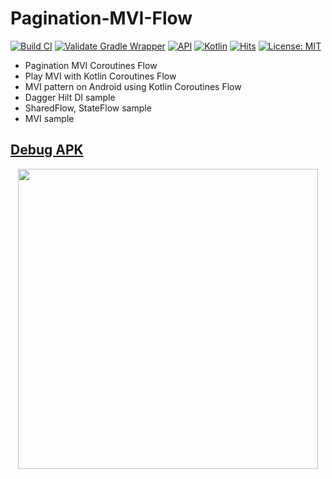 # Pagination-MVI-Flow

[![Build CI](https://github.com/Kotlin-Android-Open-Source/Pagination-MVI-Flow/actions/workflows/build.yml/badge.svg)](https://github.com/Kotlin-Android-Open-Source/Pagination-MVI-Flow/actions/workflows/build.yml)
[![Validate Gradle Wrapper](https://github.com/Kotlin-Android-Open-Source/Pagination-MVI-Flow/actions/workflows/gradle-wrapper-validation.yml/badge.svg)](https://github.com/Kotlin-Android-Open-Source/Pagination-MVI-Flow/actions/workflows/gradle-wrapper-validation.yml)
[![API](https://img.shields.io/badge/API-23%2B-brightgreen.svg?style=flat)](https://android-arsenal.com/api?level=23)
[![Kotlin](https://img.shields.io/badge/kotlin-1.6-orange.svg?logo=kotlin)](http://kotlinlang.org)
[![Hits](https://hits.seeyoufarm.com/api/count/incr/badge.svg?url=https%3A%2F%2Fgithub.com%2FKotlin-Android-Open-Source%2FPagination-MVI-Flow&count_bg=%2379C83D&title_bg=%23555555&icon=&icon_color=%23E7E7E7&title=hits&edge_flat=false)](https://hits.seeyoufarm.com)
[![License: MIT](https://img.shields.io/badge/License-MIT-purple.svg)](https://opensource.org/licenses/MIT)


- Pagination MVI Coroutines Flow
- Play MVI with Kotlin Coroutines Flow
- MVI pattern on Android using Kotlin Coroutines Flow
- Dagger Hilt DI sample
- SharedFlow, StateFlow sample
- MVI sample

## [Debug APK](https://nightly.link/Kotlin-Android-Open-Source/Pagination-MVI-Flow/workflows/build/master/app-debug.zip)

<p align="center">
    <img src="demo.gif" height="480" >
</p>
